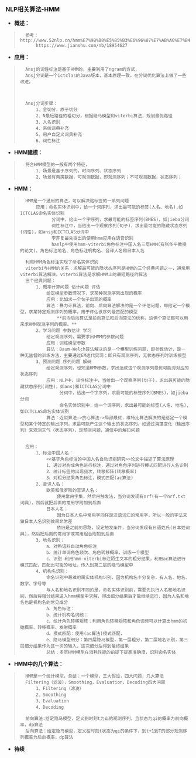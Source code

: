 ### NLP相关算法-HMM
- **概述：**
>       参考：http://www.52nlp.cn/hmm%E7%9B%B8%E5%85%B3%E6%96%87%E7%AB%A0%E7%B4%A2%E5%BC%95
>           https://www.jianshu.com/nb/18954627
>
>

- **应用：**
>       Ansj的词性标注是基于HMM的，主要利用了ngram的方式，
>       Ansj分词是一个ictclas的Java版本，基本原理一致，在分词优化算法上做了一些改进。
>
>
>
>       Ansj分词步骤：
>           1、全切分，原子切分
>           2、N最短路径的粗切分，根据隐马模型和viterbi算法，规划最优路径
>           3、人名识别
>           4、系统词典补充
>           5、用户自定义词典补充
>           6、词性标注
>

- **HMM建模：**
>       符合HMM模型的一般有两个特征，
>           1、场景是基于序列的，时间序列、状态序列
>           2、场景有两类数据，可观测数据，即观测序列；不可观测数据，状态序列；
>
>


- **HMM：**
>       HMM是一个通用的算法，可以解决贴标签的一系列问题
>           应用：命名实体识别中，给一个词序列，求出最可能的标签(人名、地名),如ICTCLAS命名实体识别
>                 分词中，给出一个字序列，求最可能的标签序列(BMES)，如jieba分词
>                 词性标注中，当给出一个观察序列(句子)，求出最可能的隐藏状态序列(词性)，如ansj和ICTCLAS分词中
>                 李开复最先提出的使用hmm应用在语音识别
>                 hanlp中使用hmm-viterbi角色标注中国人名三层HMM(有张华平教授的论文)、角色标注地名、角色标注机构名、音译人名和日本人名
>
>       利用HMM角色标注实现了命名实体识别
>       viterbi与HMM的关系：求解最可能的隐状态序列是HMM的三个经典问题之一，通常用viterbi算法解决。viterbi算法是求解HMM上的最短路径的算法
>       三个经典问题：
>           1、概率计算问题 估计问题 评估
>               给定模型参数情况下，求某种观测序列出现的概率
>               应用：比如求一个句子出现的概率
>               算法：暴力计算法，前向、后向算法解决的是一个评估问题，即给定一个模型，求某特定观测序列的概率，用于评估该序列最匹配的模型
>                   **前向后向算法是前向算法和后向算法的统称，这俩个算法都可以用来求HMM观测序列的概率。**
>           2、学习问题 参数估计 学习
>               给定观测序列，需要求出HMM的参数问题
>               应用：训练模型参数
>               算法：Baum-Welch算法解决的是一个模型训练问题，即参数估计，是一种无监督的训练方法，主要通过EM迭代实现；即只有观测序列，无状态序列时训练模型
>           3、预测问题 序列问题 解码
>               给定观测序列，也知道HMM参数，求出造成这个观测序列最优可能对对应的状态序列
>               应用：NLP中，词性标注中，当给出一个观察序列(句子)，求出最可能的隐藏状态序列(词性)，如ansj和ICTCLAS分词中
>                    分词中，给出一个字序列，求最可能的标签序列(BMES)，如jieba分词
>                    命名实体识别中，给一个词序列，求出最可能的标签(人名、地名),如ICTCLAS命名实体识别
>               算法：近似算法->贪心算法->局部最优，维特比算法解决的是给定一个模型和某个特定的输出序列，求最可能产生这个输出的状态序列。如通过海藻变化（输出序列）来观测天气（状态序列），是预测问题，通信中的解码问题
>
>
>       应用：
>           1、标注中国人名：
>               <<基于角色标注的中国人名自动识别研究>>论文中描述了算法原理
>               1、通过对构成角色进行标注，通过对角色序列进行模式匹配进行人名识别
>               2、统计标签的出现频次，转移矩阵(转移概率)
>               3、对粗分结果角色标注，模式匹配(ac算法)
>           2、音译人名：
>               欧美和俄罗斯的音译人名：
>                   使用常用字集，然后用触发法，当分词发现有nrf(有一个nrf.txt词典)，然后就把后面的常用字附加到后面
>               日本人名：
>                   因为日本人名中常用字同样是汉语词汇的常用字，所以一般的字法来做日本人名识别效果非常差
>                   依旧是之前的思路，设定触发条件，当分词发现有日语姓氏(日本姓词典)，然后把后面的常用字或常用组合附加到后面
>           3、地名识别：
>               a、对熟语料自动角色标注
>               b、统计单词角色频次、角色转移概率，训练一个模型
>               c、识别 利用hmm-viterbi标注陌生文本的粗分结果，利用ac算法进行模式匹配，匹配出可能的地址，传入到第二层的隐马模型中
>           4、机构名识别：
>               命名识别中最难的属实体机构识别，因为机构名十分复杂，有人名、地名、数字、字号等
>               与人名和地名识别不同的是，命名实体识别前，需要先执行人名和地名识别，然后将粗分结果送入hmm模型中求解，得出细分结果后才能继续进行，因为人名和地名也是机构名的常见成分
>               a、角色标注：
>               b、统计机构名词频：
>               c、统计角色转移矩阵：利用角色转移矩阵和角色词频可以计算出hmm的初始概率、转移概率、发射概率
>               d、模式匹配：使用(ac算法)模式匹配，
>               e、隐马模型细分：第四层隐马模型，第一层粗分，第二层地名识别，第三层细分结果作为这一次的输入，这次细分后得到最终结果
>               总结：多层HMM模型在消耗性能的前提下提高准确度，识别命名实体
>
>
>

- **HMM中的几个算法：**
>       HMM是一个统计模型，总结：一个模型，三大假设，四大问题，几大算法
>       Filtering（滤波），Smoothing，Evaluation，Decoding四大问题
>           1、Filtering（滤波）
>           2、Smoothing
>           3、Evaluation
>           4、Decoding
>
>       前向算法:给定隐马模型，定义到时刻t为止的观测序列，且状态为qi的概率为前向概率，dp算法
>       后向算法：给定隐马模型，定义在时刻t状态为qi的条件下，到t+1到T的部分观测序列概率为后向概率，dp算法
>
>
>
>
>
>


- **待续**
>
>
>
>
>
>
>
>
>
>
>
>
>
>
>
